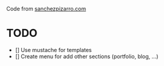Code from [sanchezpizarro.com](http://sanchezpizarro.com)

# TODO

- [] Use mustache for templates
- [] Create menu for add other sections (portfolio, blog, ...)